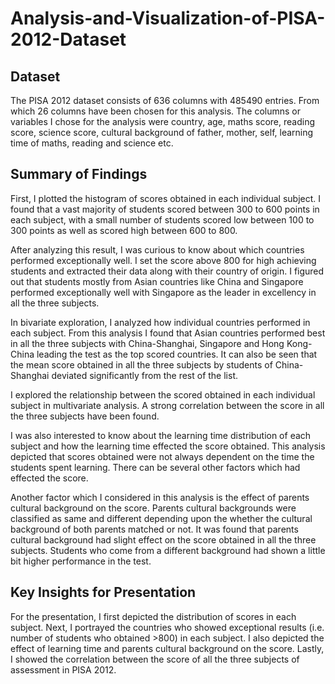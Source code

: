 # Analysis-and-Visualization-of-PISA-2012-Dataset
## Dataset

The PISA 2012 dataset consists of 636 columns with 485490 entries. From which 26 columns have been chosen for this analysis. The columns or variables I chose for the analysis were country, age, maths score, reading score, science score, cultural background of father, mother, self, learning time of maths, reading and science etc.


## Summary of Findings

First, I plotted the histogram of scores obtained in each individual subject. I found that a vast majority of students scored between 300 to 600 points in each subject, with a small number of students scored low between 100 to 300 points as well as scored high between 600 to 800.

After analyzing this result, I was curious to know about which countries performed exceptionally well. I set the score above 800 for high achieving students and extracted their data along with their country of origin. I figured out that students mostly from Asian countries like China and Singapore performed exceptionally well with Singapore as the leader in excellency in all the three subjects.

In bivariate exploration, I analyzed how individual countries performed in each subject. From this analysis I found that Asian countries performed best in all the three subjects with China-Shanghai, Singapore and Hong Kong-China leading the test as the top scored countries. It can also be seen that the mean score obtained in all the three subjects by students of China-Shanghai deviated significantly from the rest of the list.

I explored the relationship between the scored obtained in each individual subject in multivariate analysis. A strong correlation between the score in all the three subjects have been found. 

I was also interested to know about the learning time distribution of each subject and how the learning time effected the score obtained. This analysis depicted that scores obtained were not always dependent on the time the students spent learning. There can be several other factors which had effected the score.

Another factor which I considered in this analysis is the effect of parents cultural background on the score. Parents cultural backgrounds were classified as same and different depending upon the whether the cultural background of both parents matched or not. It was found that parents cultural background had slight effect on the score obtained in all the three subjects. Students who come from a different background had shown a little bit higher performance in the test.

## Key Insights for Presentation

For the presentation, I first depicted the distribution of scores in each subject. 
Next, I portrayed the countries who showed exceptional results (i.e. number of students who obtained >800) in each subject.
I also depicted the effect of learning time and parents cultural background on the score.
Lastly, I showed the correlation between the score of all the three subjects of assessment in PISA 2012.
